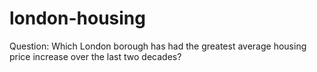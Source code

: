 # london-housing
Question: Which London borough has had the greatest average housing price increase over the last two decades?
